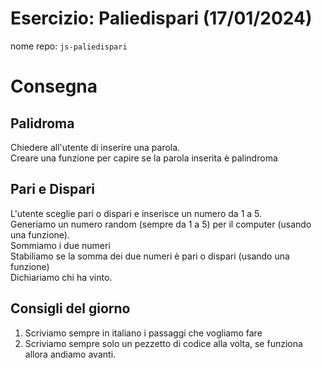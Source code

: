 # Esercizio: Paliedispari (17/01/2024)
nome repo: `js-paliedispari`

# Consegna
## Palidroma
Chiedere all'utente di inserire una parola.<br>
Creare una funzione per capire se la parola inserita è palindroma

## Pari e Dispari
L'utente sceglie pari o dispari e inserisce un numero da 1 a 5.<br>
Generiamo un numero random (sempre da 1 a 5) per il computer (usando una funzione).<br>
Sommiamo i due numeri<br>
Stabiliamo se la somma dei due numeri è pari o dispari (usando una funzione)<br>
Dichiariamo chi ha vinto.

## Consigli del giorno
1. Scriviamo sempre in italiano i passaggi che vogliamo fare
2. Scriviamo sempre solo un pezzetto di codice alla volta, se funziona allora andiamo avanti.

